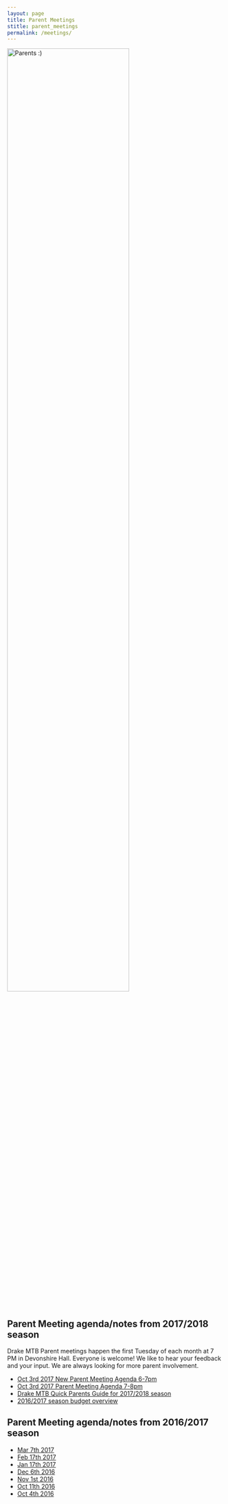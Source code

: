 ```yaml
---
layout: page
title: Parent Meetings
stitle: parent_meetings
permalink: /meetings/
---
```


<img src="{{site.basurl}}/images/parents.JPG" alt="Parents :)" style="width:75%;height:75%;">


## Parent Meeting agenda/notes from 2017/2018 season

Drake MTB Parent meetings happen the first Tuesday of each month at 7 PM in Devonshire Hall. Everyone is welcome! We like to hear your feedback and your input. We are always looking for more parent involvement.

* [Oct 3rd 2017 New Parent Meeting Agenda 6-7pm]({{site.baseurl}}/images/new_parents_agenda.pdf)
* [Oct 3rd 2017 Parent Meeting Agenda 7-8pm]({{site.baseurl}}/images/ret_parents_agenda.pdf)
* [Drake MTB Quick Parents Guide for 2017/2018 season]({{site.baseurl}}/images/2017_2018_Drake_MTB_Parent_info.pdf)
* [2016/2017 season budget overview]({{site.baseurl}}/images/2017_budget.pdf)




## Parent Meeting agenda/notes from 2016/2017 season

* [Mar 7th 2017]({{site.baseurl}}/images/3-7_MTB_Agenda.pdf)
* [Feb 17th 2017]({{site.baseurl}}/images/2-7_MTB_Agenda.pdf)
* [Jan 17th 2017]({{site.baseurl}}/images/1-17_MTB_Agenda.pdf)
* [Dec 6th 2016]({{site.baseurl}}/images/12-6_MTB_Agenda.pdf)
* [Nov 1st 2016]({{site.baseurl}}/images/11-16_MTB_Agenda_10.pdf)
* [Oct 11th 2016]({{site.baseurl}}/images/2016_DrakeMTB_new_parent_info.pdf)
* [Oct 4th 2016]({{site.baseurl}}/images/kick_off.pdf)
